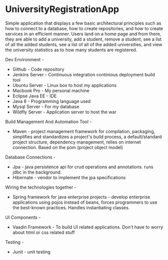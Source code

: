 # UniversityRegistrationApp

Simple application that displays a few basic architectural principles such as how to connect to a database, how to create repositories, and how to create services in an efficient manner. Users land on a home page and from there, they are able to add a university, add a student, remove a student, see a list of all the added students, see a list of all of the added universities, and view the university statistics as to how many students are registered.  

Dev Environment -  
* Github - Code repository  
* Jenkins Server - Continuous integration continious deployment build tool  
* Ubuntu Server - Linux box to host my applications  
* Macbook Pro - My personal machine  
* Eclipse Java EE - IDE
* Java 8 - Programming language used  
* Mysql Server - For my database  
* Wildfly Server - Application server to host the war  

Build Management And Automation Tool -
* Maven - project management framework for compilation, packaging, simplifies and standardizes a project's build process, a default/standard project structure, dependency management, relies on internet connection. Based on the pom (project object model)  

Database Connections -
* Jpa - java persistence api for crud operations and annotations. runs jdbc in the background.    
* Hibernate - vendor to implement the jpa specifications  

Wiring the technologies together -  
* Spring framework for java enterprise projects  - develop enterprise applications using pojos instead of beans, forces programmers to use the best-known practices. Handles instantiating classes.  

UI Components -   
* Vaadin Framework - To build UI related applications. Don't have to worry about html or css related stuff  

Testing -    
* Junit - unit testing  
